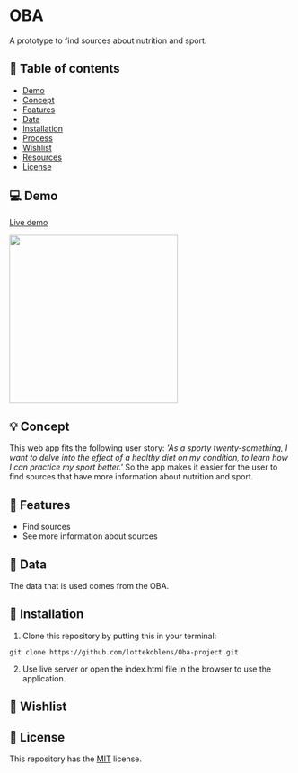 # OBA

A prototype to find sources about nutrition and sport.

## :bookmark_tabs: Table of contents
* [Demo](https://github.com/lottekoblens/Oba-project#computer-demo)
* [Concept](https://github.com/lottekoblens/Oba-project#bulb-concept)
* [Features](https://github.com/lottekoblens/Oba-project#high_brightness-features)
* [Data](https://github.com/lottekoblens/Oba-project#file_folder-data)
* [Installation](https://github.com/lottekoblens/Oba-project#wrench-installation)
* [Process](https://github.com/lottekoblens/Oba-project#chart_with_upwards_trend-process)
* [Wishlist](https://github.com/lottekoblens/Oba-project#pencil-wishlist)
* [Resources](https://github.com/lottekoblens/Oba-project#open_file_folder-resources)
* [License](https://github.com/lottekoblens/Oba-project#bookmark-license)

## :computer: Demo

[Live demo](https://lottekoblens.github.io/OBA-project/)

<img src="" width="300">

## :bulb: Concept

This web app fits the following user story: _'As a sporty twenty-something, I want to delve into the effect of a healthy diet on my condition, to learn how I can practice my sport better.'_
So the app makes it easier for the user to find sources that have more information about nutrition and sport.

## :high_brightness: Features

* Find sources
* See more information about sources

## :file_folder: Data 

The data that is used comes from the OBA.

## :wrench: Installation

1. Clone this repository by putting this in your terminal:

`git clone https://github.com/lottekoblens/Oba-project.git`

2. Use live server or open the index.html file in the browser to use the application.

## :pencil: Wishlist


## :bookmark: License

This repository has the [MIT](https://github.com/lottekoblens/Oba-project/blob/main/LICENSE) license.
